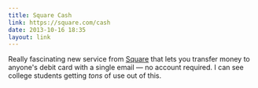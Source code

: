 ```yaml
---
title: Square Cash
link: https://square.com/cash
date: 2013-10-16 18:35
layout: link
---
```

Really fascinating new service from [Square](https://square.com/) that lets you transfer money to anyone's debit card with a single email &mdash; no account required. I can see college students getting *tons* of use out of this. 